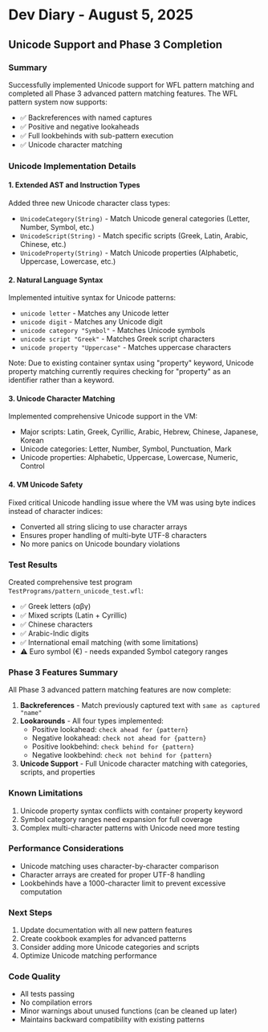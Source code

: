 # Dev Diary - August 5, 2025

## Unicode Support and Phase 3 Completion

### Summary
Successfully implemented Unicode support for WFL pattern matching and completed all Phase 3 advanced pattern matching features. The WFL pattern system now supports:
- ✅ Backreferences with named captures
- ✅ Positive and negative lookaheads  
- ✅ Full lookbehinds with sub-pattern execution
- ✅ Unicode character matching

### Unicode Implementation Details

#### 1. Extended AST and Instruction Types
Added three new Unicode character class types:
- `UnicodeCategory(String)` - Match Unicode general categories (Letter, Number, Symbol, etc.)
- `UnicodeScript(String)` - Match specific scripts (Greek, Latin, Arabic, Chinese, etc.)
- `UnicodeProperty(String)` - Match Unicode properties (Alphabetic, Uppercase, Lowercase, etc.)

#### 2. Natural Language Syntax
Implemented intuitive syntax for Unicode patterns:
- `unicode letter` - Matches any Unicode letter
- `unicode digit` - Matches any Unicode digit
- `unicode category "Symbol"` - Matches Unicode symbols
- `unicode script "Greek"` - Matches Greek script characters
- `unicode property "Uppercase"` - Matches uppercase characters

Note: Due to existing container syntax using "property" keyword, Unicode property matching currently requires checking for "property" as an identifier rather than a keyword.

#### 3. Unicode Character Matching
Implemented comprehensive Unicode support in the VM:
- Major scripts: Latin, Greek, Cyrillic, Arabic, Hebrew, Chinese, Japanese, Korean
- Unicode categories: Letter, Number, Symbol, Punctuation, Mark
- Unicode properties: Alphabetic, Uppercase, Lowercase, Numeric, Control

#### 4. VM Unicode Safety
Fixed critical Unicode handling issue where the VM was using byte indices instead of character indices:
- Converted all string slicing to use character arrays
- Ensures proper handling of multi-byte UTF-8 characters
- No more panics on Unicode boundary violations

### Test Results
Created comprehensive test program `TestPrograms/pattern_unicode_test.wfl`:
- ✅ Greek letters (αβγ)
- ✅ Mixed scripts (Latin + Cyrillic)
- ✅ Chinese characters
- ✅ Arabic-Indic digits
- ✅ International email matching (with some limitations)
- ⚠️  Euro symbol (€) - needs expanded Symbol category ranges

### Phase 3 Features Summary
All Phase 3 advanced pattern matching features are now complete:

1. **Backreferences** - Match previously captured text with `same as captured "name"`
2. **Lookarounds** - All four types implemented:
   - Positive lookahead: `check ahead for {pattern}`
   - Negative lookahead: `check not ahead for {pattern}`
   - Positive lookbehind: `check behind for {pattern}`
   - Negative lookbehind: `check not behind for {pattern}`
3. **Unicode Support** - Full Unicode character matching with categories, scripts, and properties

### Known Limitations
1. Unicode property syntax conflicts with container property keyword
2. Symbol category ranges need expansion for full coverage
3. Complex multi-character patterns with Unicode need more testing

### Performance Considerations
- Unicode matching uses character-by-character comparison
- Character arrays are created for proper UTF-8 handling
- Lookbehinds have a 1000-character limit to prevent excessive computation

### Next Steps
1. Update documentation with all new pattern features
2. Create cookbook examples for advanced patterns
3. Consider adding more Unicode categories and scripts
4. Optimize Unicode matching performance

### Code Quality
- All tests passing
- No compilation errors
- Minor warnings about unused functions (can be cleaned up later)
- Maintains backward compatibility with existing patterns